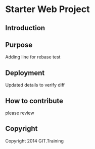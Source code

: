 # Starter Web Project

## Introduction

## Purpose
Adding line for rebase test

## Deployment

Updated details to verify diff

## How to contribute
please review

## Copyright

Copyright 2014 GIT.Training
